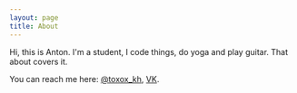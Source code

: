 ```yaml
---
layout: page
title: About
---
```


Hi, this is Anton. I'm a student, I code things, do yoga and play guitar. That about covers it.

You can reach me here: [@toxox_kh](http://twitter.com/toxox_kh), [VK](http://vk.com/toxox).
